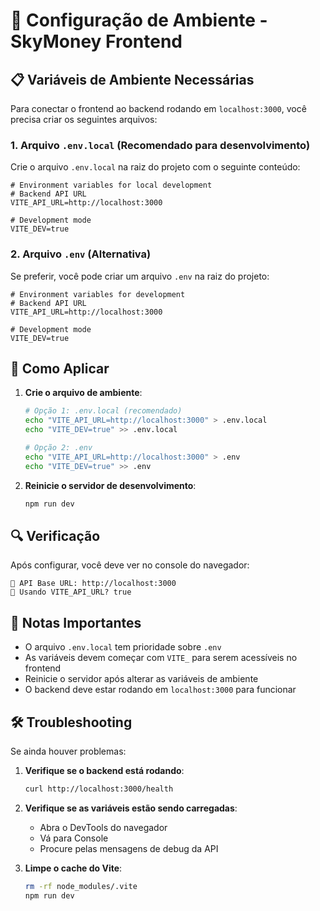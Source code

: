 # 🔧 Configuração de Ambiente - SkyMoney Frontend

## 📋 Variáveis de Ambiente Necessárias

Para conectar o frontend ao backend rodando em `localhost:3000`, você precisa criar os seguintes arquivos:

### 1. Arquivo `.env.local` (Recomendado para desenvolvimento)

Crie o arquivo `.env.local` na raiz do projeto com o seguinte conteúdo:

```env
# Environment variables for local development
# Backend API URL
VITE_API_URL=http://localhost:3000

# Development mode
VITE_DEV=true
```

### 2. Arquivo `.env` (Alternativa)

Se preferir, você pode criar um arquivo `.env` na raiz do projeto:

```env
# Environment variables for development
# Backend API URL
VITE_API_URL=http://localhost:3000

# Development mode
VITE_DEV=true
```

## 🚀 Como Aplicar

1. **Crie o arquivo de ambiente**:
   ```bash
   # Opção 1: .env.local (recomendado)
   echo "VITE_API_URL=http://localhost:3000" > .env.local
   echo "VITE_DEV=true" >> .env.local
   
   # Opção 2: .env
   echo "VITE_API_URL=http://localhost:3000" > .env
   echo "VITE_DEV=true" >> .env
   ```

2. **Reinicie o servidor de desenvolvimento**:
   ```bash
   npm run dev
   ```

## 🔍 Verificação

Após configurar, você deve ver no console do navegador:
```
🔗 API Base URL: http://localhost:3000
🔗 Usando VITE_API_URL? true
```

## 📝 Notas Importantes

- O arquivo `.env.local` tem prioridade sobre `.env`
- As variáveis devem começar com `VITE_` para serem acessíveis no frontend
- Reinicie o servidor após alterar as variáveis de ambiente
- O backend deve estar rodando em `localhost:3000` para funcionar

## 🛠️ Troubleshooting

Se ainda houver problemas:

1. **Verifique se o backend está rodando**:
   ```bash
   curl http://localhost:3000/health
   ```

2. **Verifique se as variáveis estão sendo carregadas**:
   - Abra o DevTools do navegador
   - Vá para Console
   - Procure pelas mensagens de debug da API

3. **Limpe o cache do Vite**:
   ```bash
   rm -rf node_modules/.vite
   npm run dev
   ```
